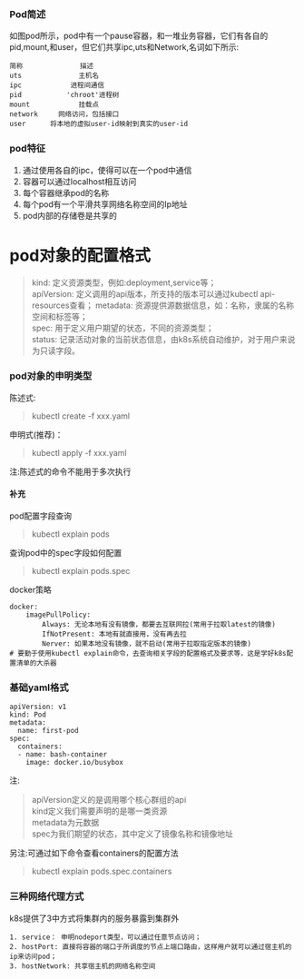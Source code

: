 ### Pod简述
如图pod所示，pod中有一个pause容器，和一堆业务容器，它们有各自的pid,mount,和user，但它们共享ipc,uts和Network,名词如下所示:       
```
简称              描述
uts              主机名
ipc            进程间通信
pid           'chroot'进程树
mount            挂载点
network     网络访问，包括接口
user      将本地的虚拟user-id映射到真实的user-id
```

### pod特征
1. 通过使用各自的ipc，使得可以在一个pod中通信
2. 容器可以通过localhost相互访问
3. 每个容器继承pod的名称
4. 每个pod有一个平滑共享网络名称空间的Ip地址
5. pod内部的存储卷是共享的

# pod对象的配置格式
> kind: 定义资源类型，例如:deployment,service等；  
> apiVersion: 定义调用的api版本，所支持的版本可以通过kubectl api-resources查看； 
> metadata: 资源提供源数据信息，如：名称，隶属的名称空间和标签等；     
> spec: 用于定义用户期望的状态，不同的资源类型；    
> status: 记录活动对象的当前状态信息，由k8s系统自动维护，对于用户来说为只读字段。

### pod对象的申明类型
陈述式:    
> kubectl create -f xxx.yaml        

申明式(推荐)：
> kubectl apply -f xxx.yaml     

注:陈述式的命令不能用于多次执行

#### 补充
pod配置字段查询
> kubectl explain pods      

查询pod中的spec字段如何配置
> kubectl explain pods.spec

docker策略
```
docker:
    imagePullPolicy:
        Always: 无论本地有没有镜像，都要去互联网拉(常用于拉取latest的镜像)
        IfNotPresent: 本地有就直接用，没有再去拉
        Nerver: 如果本地没有镜像，就不启动(常用于拉取指定版本的镜像)
# 要勤于使用kubectl explain命令，去查询相关字段的配置格式及要求等，这是学好k8s配置清单的大杀器
```

### 基础yaml格式
```
apiVersion: v1
kind: Pod
metadata:
  name: first-pod
spec:
  containers:
  - name: bash-container
    image: docker.io/busybox
```
注:
> apiVersion定义的是调用哪个核心群组的api        
> kind定义我们需要声明的是哪一类资源       
> metadata为元数据      
> spec为我们期望的状态，其中定义了镜像名称和镜像地址   

另注:可通过如下命令查看containers的配置方法
> kubectl explain pods.spec.containers          

### 三种网络代理方式
k8s提供了3中方式将集群内的服务暴露到集群外     
```
1. service： 申明nodeport类型，可以通过任意节点访问；        
2. hostPort: 直接将容器的端口于所调度的节点上端口路由，这样用户就可以通过宿主机的ip来访问pod；        
3. hostNetwork: 共享宿主机的网络名称空间                
```










































































































